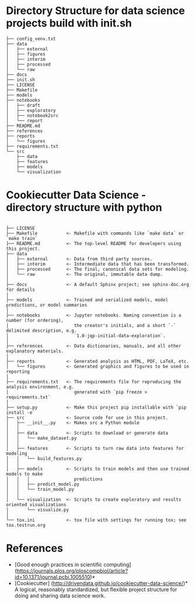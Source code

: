 # Directory Structure for data science projects build with init.sh
```
├── config_venv.txt
├── data
│   ├── external
│   ├── figures
│   ├── interim
│   ├── processed
│   └── raw
├── docs
├── init.sh
├── LICENSE
├── Makefile
├── models
├── notebooks
│   ├── draft
│   ├── exploratory
│   ├── notebook2src
│   └── report
├── README.md
├── references
├── reports
│   └── figures
├── requirements.txt
└── src
    ├── data
    ├── features
    ├── models
    └── visualization
```    
# Cookiecutter Data Science - directory structure with python

```

├── LICENSE
├── Makefile           <- Makefile with commands like `make data` or `make train`
├── README.md          <- The top-level README for developers using this project.
├── data
│   ├── external       <- Data from third party sources.
│   ├── interim        <- Intermediate data that has been transformed.
│   ├── processed      <- The final, canonical data sets for modeling.
│   └── raw            <- The original, immutable data dump.
│
├── docs               <- A default Sphinx project; see sphinx-doc.org for details
│
├── models             <- Trained and serialized models, model predictions, or model summaries
│
├── notebooks          <- Jupyter notebooks. Naming convention is a number (for ordering),
│                         the creator's initials, and a short `-` delimited description, e.g.
│                         `1.0-jqp-initial-data-exploration`.
│
├── references         <- Data dictionaries, manuals, and all other explanatory materials.
│
├── reports            <- Generated analysis as HTML, PDF, LaTeX, etc.
│   └── figures        <- Generated graphics and figures to be used in reporting
│
├── requirements.txt   <- The requirements file for reproducing the analysis environment, e.g.
│                         generated with `pip freeze > requirements.txt`
│
├── setup.py           <- Make this project pip installable with `pip install -e`
├── src                <- Source code for use in this project.
│   ├── __init__.py    <- Makes src a Python module
│   │
│   ├── data           <- Scripts to download or generate data
│   │   └── make_dataset.py
│   │
│   ├── features       <- Scripts to turn raw data into features for modeling
│   │   └── build_features.py
│   │
│   ├── models         <- Scripts to train models and then use trained models to make
│   │   │                 predictions
│   │   ├── predict_model.py
│   │   └── train_model.py
│   │
│   └── visualization  <- Scripts to create exploratory and results oriented visualizations
│       └── visualize.py
│
└── tox.ini            <- tox file with settings for running tox; see tox.testrun.org

```
    
# References

* [Good enough practices in scientific computing] (https://journals.plos.org/ploscompbiol/article?id=10.1371/journal.pcbi.1005510)*
* [Cookiecutter] (http://drivendata.github.io/cookiecutter-data-science/)*
A logical, reasonably standardized, but flexible project structure for doing and sharing data science work.

